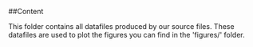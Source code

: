 ##Content

This folder contains all datafiles produced by our source files. These datafiles are used to plot the figures you can find in the 'figures/' folder.

